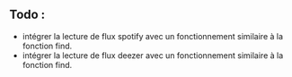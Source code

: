 ## Todo :

- intégrer la lecture de flux spotify avec un fonctionnement similaire à la fonction find.
- intégrer la lecture de flux deezer avec un fonctionnement similaire à la fonction find.
